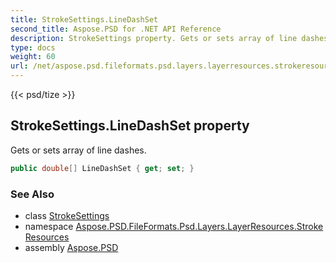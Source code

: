 ```yaml
---
title: StrokeSettings.LineDashSet
second_title: Aspose.PSD for .NET API Reference
description: StrokeSettings property. Gets or sets array of line dashes
type: docs
weight: 60
url: /net/aspose.psd.fileformats.psd.layers.layerresources.strokeresources/strokesettings/linedashset/
---
```

{{< psd/tize >}}
## StrokeSettings.LineDashSet property

Gets or sets array of line dashes.

```csharp
public double[] LineDashSet { get; set; }
```

### See Also

* class [StrokeSettings](../)
* namespace [Aspose.PSD.FileFormats.Psd.Layers.LayerResources.StrokeResources](../../strokesettings/)
* assembly [Aspose.PSD](../../../)


